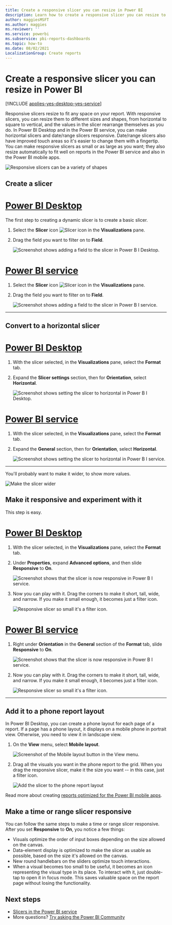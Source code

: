 ```yaml
---
title: Create a responsive slicer you can resize in Power BI
description: Learn how to create a responsive slicer you can resize to fit your report
author: maggiesMSFT
ms.author: maggies
ms.reviewer: ''
ms.service: powerbi
ms.subservice: pbi-reports-dashboards
ms.topic: how-to
ms.date: 08/02/2021
LocalizationGroup: Create reports
---
```

# Create a responsive slicer you can resize in Power BI

[!INCLUDE [applies-yes-desktop-yes-service](../includes/applies-yes-desktop-yes-service.md)]

Responsive slicers resize to fit any space on your report. With responsive slicers, you can resize them to different sizes and shapes, from horizontal to square to vertical, and the values in the slicer rearrange themselves as you do. In Power BI Desktop and in the Power BI service, you can make horizontal slicers and date/range slicers responsive. Date/range slicers also have improved touch areas so it's easier to change them with a fingertip. You can make responsive slicers as small or as large as you want; they also resize automatically to fit well on reports in the Power BI service and also in the Power BI mobile apps. 

![Responsive slicers can be a variety of shapes](media/power-bi-slicer-filter-responsive/power-bi-slicer-filter-responsive-0-slicer.gif)

## Create a slicer

# [Power BI Desktop](#tab/powerbi-desktop)
The first step to creating a dynamic slicer is to create a basic slicer. 

1. Select the **Slicer** icon ![Slicer icon](media/power-bi-slicer-filter-responsive/power-bi-slicer-filter-responsive-0-slicer-icon.png) in the **Visualizations** pane.
2. Drag the field you want to filter on to **Field**.

    ![Screenshot shows adding a field to the slicer in Power B I Desktop.](media/power-bi-slicer-filter-responsive/power-bi-slicer-filter-responsive-1-create.png)

# [Power BI service](#tab/powerbi-service)
1. Select the **Slicer** icon ![Slicer icon](media/power-bi-slicer-filter-responsive/power-bi-slicer-filter-responsive-0-slicer-icon.png) in the **Visualizations** pane.
2. Drag the field you want to filter on to **Field**.

    ![Screenshot shows adding a field to the slicer in Power B I service.](media/power-bi-slicer-filter-responsive/power-bi-service-slicer-filter-responsive-create.png)

---

## Convert to a horizontal slicer

# [Power BI Desktop](#tab/powerbi-desktop)
1. With the slicer selected, in the **Visualizations** pane, select the **Format** tab.
2. Expand the **Slicer settings** section, then for **Orientation**, select **Horizontal**.

    ![Screenshot shows setting the slicer to horizontal in Power B I Desktop.](media/power-bi-slicer-filter-responsive/power-bi-slicer-filter-responsive-2-horizontal.png) 

# [Power BI service](#tab/powerbi-service)
1. With the slicer selected, in the **Visualizations** pane, select the **Format** tab.
2. Expand the **General** section, then for **Orientation**, select **Horizontal**.

    ![Screenshot shows setting the slicer to horizontal in Power B I service.](media/power-bi-slicer-filter-responsive/power-bi-slicer-filter-responsive-2-horizontal.png) 

---

You'll probably want to make it wider, to show more values.

![Make the slicer wider](media/power-bi-slicer-filter-responsive/power-bi-slicer-filter-responsive-3-wider.png)

## Make it responsive and experiment with it

This step is easy. 

# [Power BI Desktop](#tab/powerbi-desktop)
1. With the slicer selected, in the **Visualizations** pane, select the **Format** tab.

1. Under **Properties**, expand **Advanced options**, and then slide **Responsive** to **On**.  

    ![Screenshot shows that the slicer is now responsive in Power B I service.](media/power-bi-slicer-filter-responsive/power-bi-slicer-filter-responsive-4-responsive-on.png)

1. Now you can play with it. Drag the corners to make it short, tall, wide, and narrow. If you make it small enough, it becomes just a filter icon.

    ![Responsive slicer so small it's a filter icon.](media/power-bi-slicer-filter-responsive/power-bi-slicer-filter-responsive-5-mini-icon.png)

# [Power BI service](#tab/powerbi-service)
1. Right under **Orientation** in the **General** section of the **Format** tab, slide **Responsive** to **On**.  

    ![Screenshot shows that the slicer is now responsive in Power B I service.](media/power-bi-slicer-filter-responsive/power-bi-service-slicer-filter-responsive-responsive.png)

1. Now you can play with it. Drag the corners to make it short, tall, wide, and narrow. If you make it small enough, it becomes just a filter icon.

    ![Responsive slicer so small it's a filter icon.](media/power-bi-slicer-filter-responsive/power-bi-slicer-filter-responsive-5-mini-icon.png)

---

## Add it to a phone report layout

In Power BI Desktop, you can create a phone layout for each page of a report. If a page has a phone layout, it displays on a mobile phone in portrait view. Otherwise, you need to view it in landscape view. 

1. On the **View** menu, select **Mobile layout**.

     ![Screenshot of the Mobile layout button in the View menu.](media/power-bi-slicer-filter-responsive/power-bi-slicer-filter-responsive-6-phone-layout-button.png)
    
1. Drag all the visuals you want in the phone report to the grid. When you drag the responsive slicer, make it the size you want -- in this case, just a filter icon.

    ![Add the slicer to the phone report layout](media/power-bi-slicer-filter-responsive/power-bi-slicer-filter-responsive-7-phone-slicer-icon.png)

Read more about creating [reports optimized for the Power BI mobile apps](power-bi-create-mobile-optimized-report-about.md).

## Make a time or range slicer responsive

You can follow the same steps to make a time or range slicer responsive. After you set **Responsive** to **On**, you notice a few things:

- Visuals optimize the order of input boxes depending on the size allowed on the canvas. 
- Data-element display is optimized to make the slicer as usable as possible, based on the size it's allowed on the canvas. 
- New round handlebars on the sliders optimize touch interactions. 
- When a visual becomes too small to be useful, it becomes an icon representing the visual type in its place. To interact with it, just double-tap to open it in focus mode. This saves valuable space on the report page without losing the functionality.

## Next steps

- [Slicers in the Power BI service](../visuals/power-bi-visualization-slicers.md)
- More questions? [Try asking the Power BI Community](https://community.powerbi.com/)